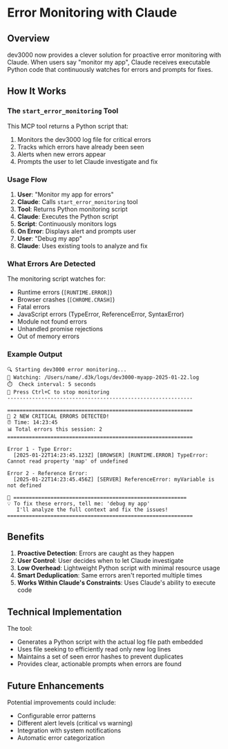 # Error Monitoring with Claude

## Overview

dev3000 now provides a clever solution for proactive error monitoring with Claude. When users say "monitor my app", Claude receives executable Python code that continuously watches for errors and prompts for fixes.

## How It Works

### The `start_error_monitoring` Tool

This MCP tool returns a Python script that:
1. Monitors the dev3000 log file for critical errors
2. Tracks which errors have already been seen
3. Alerts when new errors appear
4. Prompts the user to let Claude investigate and fix

### Usage Flow

1. **User**: "Monitor my app for errors"
2. **Claude**: Calls `start_error_monitoring` tool
3. **Tool**: Returns Python monitoring script
4. **Claude**: Executes the Python script
5. **Script**: Continuously monitors logs
6. **On Error**: Displays alert and prompts user
7. **User**: "Debug my app"
8. **Claude**: Uses existing tools to analyze and fix

### What Errors Are Detected

The monitoring script watches for:
- Runtime errors (`[RUNTIME.ERROR]`)
- Browser crashes (`[CHROME.CRASH]`)
- Fatal errors
- JavaScript errors (TypeError, ReferenceError, SyntaxError)
- Module not found errors
- Unhandled promise rejections
- Out of memory errors

### Example Output

```
🔍 Starting dev3000 error monitoring...
📁 Watching: /Users/name/.d3k/logs/dev3000-myapp-2025-01-22.log
⏱️  Check interval: 5 seconds
🛑 Press Ctrl+C to stop monitoring
------------------------------------------------------------

============================================================
🚨 2 NEW CRITICAL ERRORS DETECTED!
⏰ Time: 14:23:45
📊 Total errors this session: 2
============================================================

Error 1 - Type Error:
  [2025-01-22T14:23:45.123Z] [BROWSER] [RUNTIME.ERROR] TypeError: Cannot read property 'map' of undefined

Error 2 - Reference Error:
  [2025-01-22T14:23:45.456Z] [SERVER] ReferenceError: myVariable is not defined

🔧 ========================================================
💡 To fix these errors, tell me: 'debug my app'
   I'll analyze the full context and fix the issues!
============================================================
```

## Benefits

1. **Proactive Detection**: Errors are caught as they happen
2. **User Control**: User decides when to let Claude investigate
3. **Low Overhead**: Lightweight Python script with minimal resource usage
4. **Smart Deduplication**: Same errors aren't reported multiple times
5. **Works Within Claude's Constraints**: Uses Claude's ability to execute code

## Technical Implementation

The tool:
- Generates a Python script with the actual log file path embedded
- Uses file seeking to efficiently read only new log lines
- Maintains a set of seen error hashes to prevent duplicates
- Provides clear, actionable prompts when errors are found

## Future Enhancements

Potential improvements could include:
- Configurable error patterns
- Different alert levels (critical vs warning)
- Integration with system notifications
- Automatic error categorization